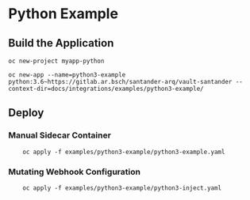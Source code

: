 # Python Example

## Build the Application

```
oc new-project myapp-python

oc new-app --name=python3-example python:3.6~https://gitlab.ar.bsch/santander-arq/vault-santander --context-dir=docs/integrations/examples/python3-example/
```

## Deploy
 
### Manual Sidecar Container

```
    oc apply -f examples/python3-example/python3-example.yaml
```

### Mutating Webhook Configuration

```
    oc apply -f examples/python3-example/python3-inject.yaml
```